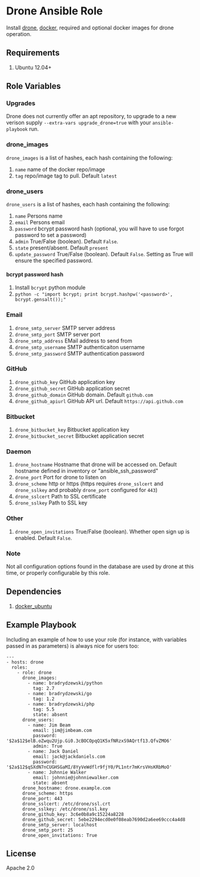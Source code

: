 # Drone Ansible Role

Install [drone](https://github.com/drone/drone), [docker](https://www.docker.io/), required and optional docker images for drone operation.

## Requirements

1. Ubuntu 12.04+

## Role Variables

### Upgrades

Drone does not currently offer an apt repository, to upgrade to a new verison supply `--extra-vars upgrade_drone=true` with your `ansible-playbook` run.

### drone\_images

`drone_images` is a list of hashes, each hash containing the following:

1. `name` name of the docker repo/image
1. `tag` repo/image tag to pull. Default `latest`

### drone\_users

`drone_users` is a list of hashes, each hash containing the following:

1. `name` Persons name
1. `email` Persons email
1. `password` bcrypt password hash (optional, you will have to use forgot password to set a password)
1. `admin` True/False (boolean). Default `False`.
1. `state` present/absent. Default `present`
1. `update_password` True/False (boolean). Default `False`. Setting as True will ensure the specified password.

#### bcrypt password hash

1. Install `bcrypt` python module
1. `python -c "import bcrypt; print bcrypt.hashpw('<password>', bcrypt.gensalt());"`

### Email

1. `drone_smtp_server` SMTP server address
1. `drone_smtp_port` SMTP server port
1. `drone_smtp_address` EMail address to send from
1. `drone_smtp_username` SMTP authenticaiton username
1. `drone_smtp_password` SMTP authentication password

### GitHub

1. `drone_github_key` GitHub application key
1. `drone_github_secret` GitHub application secret
1. `drone_github_domain` GitHub domain. Default `github.com`
1. `drone_github_apiurl` GitHub API url. Default `https://api.github.com`

### Bitbucket

1. `drone_bitbucket_key` Bitbucket application key
1. `drone_bitbucket_secret` Bitbucket application secret

### Daemon

1. `drone_hostname` Hostname that drone will be accessed on. Default hostname defined in inventory or "ansible\_ssh\_password"
1. `drone_port` Port for drone to listen on
1. `drone_scheme` http or https (https requires `drone_sslcert` and `drone_sslkey` and probably `drone_port` configured for `443`)
1. `drone_sslcert` Path to SSL certificate
1. `drone_sslkey` Path to SSL key

### Other

1. `drone_open_invitations` True/False (boolean). Whether open sign up is enabled. Default `False`.


### Note

Not all configuration options found in the database are used by drone at this time, or properly configurable by this role.

## Dependencies

1. [docker\_ubuntu](https://galaxy.ansible.com/list#/roles/292)

## Example Playbook

Including an example of how to use your role (for instance, with variables passed in as parameters) is always nice for users too:

    ---
    - hosts: drone
      roles:
        - role: drone
          drone_images:
            - name: bradrydzewski/python
              tag: 2.7
            - name: bradrydzewski/go
              tag: 1.2
            - name: bradrydzewski/php
              tag: 5.5
              state: absent
          drone_users:
            - name: Jim Beam
              email: jim@jimbeam.com
              password: '$2a$12$elB.oZwqu2Ujp.Gi0.3cBOCOpqQ1K5xfNRzxS9AQrtf13.QfvZMO6'
              admin: True
            - name: Jack Daniel
              email: jack@jackdaniels.com
              password: '$2a$12$qSXdN7nCUGHSGaMI/8YyVeWdflr9fjY0/PL1ntr7mKrsVHsKRbMoO'
            - name: Johnnie Walker
              email: johnnie@johnniewalker.com
              state: absent
          drone_hostname: drone.example.com
          drone_scheme: https
          drone_port: 443
          drone_sslcert: /etc/drone/ssl.crt
          drone_sslkey: /etc/drone/ssl.key
          drone_github_key: 3c6e0b8a9c15224a8228
          drone_github_secret: 5ebe2294ecd0e0f08eab7690d2a6ee69ccc4a4d8
          drone_smtp_server: localhost
          drone_smtp_port: 25
          drone_open_invitations: True

## License

Apache 2.0
